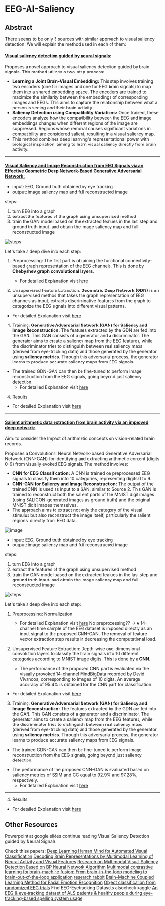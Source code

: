 # EEG-AI-Saliency


## Abstract





There seems to be only 3 sources with similar approach to visual saliency detection. We will explain the method used in each of them:

#### [Visual saliency detection guided by neural signals:](https://www.google.com/url?sa=t&source=web&rct=j&opi=89978449&url=https://ieeexplore.ieee.org/document/9320159&ved=2ahUKEwig94aDu-yHAxX0TKQEHTeMAf0QFnoECBMQAQ&usg=AOvVaw3ztGyfYLu_r6N34G0MAfA4)

Proposes a novel approach to visual saliency detection guided by brain signals. This method utilizes a two-step process:
* **Learning a Joint Brain-Visual Embedding:** This step involves training two encoders (one for images and one for EEG brain signals) to map them into a shared embedding space. The encoders are trained to maximize the similarity between the embeddings of corresponding images and EEGs. This aims to capture the relationship between what a person is seeing and their brain activity.  
* **Saliency Detection using Compatibility Variations:** Once trained, these encoders analyze how the compatibility between the EEG and image embeddings changes when different regions of the image are suppressed. Regions whose removal causes significant variations in compatibility are considered salient, resulting in a visual saliency map.
* This method combines deep learning's representational power with biological inspiration, aiming to learn visual saliency directly from brain activity.

------------------------------------------------------------
#### [Visual Saliency and Image Reconstruction from EEG Signals via an Effective Geometric Deep Network-Based Generative Adversarial Network:](https://www.google.com/url?sa=t&source=web&rct=j&opi=89978449&url=https://ieeexplore.ieee.org/document/9320159&ved=2ahUKEwig94aDu-yHAxX0TKQEHTeMAf0QFnoECBMQAQ&usg=AOvVaw3ztGyfYLu_r6N34G0MAfA4)

- input: EEG, Ground truth obtained by eye tracking
- output: image saliency map and full reconstructed image

steps:
1. turn EEG into a graph
2. extract the features of the graph using unsupervised method
3. train the GAN model based on the extracted featues in the last step and ground truth input. and obtain the image saliency map and full reconstructed image

![steps](https://github.com/user-attachments/assets/5aba1387-f8f6-43e5-943f-eed0f37e522f)

Let's take a deep dive into each step:

1. Preprocessing: The first part is obtaining the functional connectivity-based graph representation of the EEG channels. This is done by **Chebyshev graph convolutional layers**.
   - For detailed Explanation visit [here](https://github.com/ab-mahdi/EEG-AI-Salience/edit/main/isual%20saliency%20detection%20via%20learning%20a%20a%20shared%20brain-visual%20representation.md) 


2. Unsupervised Feature Extraction: **Geometric Deep Network (GDN)** is an unsupervised method that takes the graph representation of EEG channels as input, extracts discriminative features from the graph to categorize the EEG signals into different visual patterns.
  - For detailed Explanation visit [here](https://github.com/ab-mahdi/EEG-AI-Salience/edit/main/isual%20saliency%20detection%20via%20learning%20a%20a%20shared%20brain-visual%20representation.md) 

4. Training: **Generative Adversarial Network (GAN) for Saliency and Image Reconstruction:** The features extracted by the GDN are fed into the GAN. This GAN consists of a generator and a discriminator. The generator aims to create a saliency map from the EEG features, while the discriminator tries to distinguish between real saliency maps (derived from eye-tracking data) and those generated by the generator using **saliency metrics**. Through this adversarial process, the generator learns to produce accurate saliency maps from EEG signals.
* The trained GDN-GAN can then be fine-tuned to perform image reconstruction from the EEG signals, going beyond just saliency detection.
  - For detailed Explanation visit [here](https://github.com/ab-mahdi/EEG-AI-Salience/edit/main/isual%20saliency%20detection%20via%20learning%20a%20a%20shared%20brain-visual%20representation.md)

4. Results:
  - For detailed Explanation visit [here](https://github.com/ab-mahdi/EEG-AI-Salience/edit/main/isual%20saliency%20detection%20via%20learning%20a%20a%20shared%20brain-visual%20representation.md) 

-----------------------------------


#### [Salient arithmetic data extraction from brain activity via an improved deep network:](https://www.google.com/url?sa=t&source=web&rct=j&opi=89978449&url=https://ieeexplore.ieee.org/document/9320159&ved=2ahUKEwig94aDu-yHAxX0TKQEHTeMAf0QFnoECBMQAQ&usg=AOvVaw3ztGyfYLu_r6N34G0MAfA4)

Aim: to consider the Impact of arithmetic concepts on vision-related brain records.

Proposes a Convolutional Neural Network-based Generative Adversarial Network (CNN-GAN) for identifying and extracting arithmetic content (digits 0-9) from visually evoked EEG signals. The method involves:
* **CNN for EEG Classification:**  A CNN is trained on preprocessed EEG signals to classify them into 10 categories, representing digits 0 to 9. 
* **CNN-GAN for Saliency and Image Reconstruction:** The output of the trained CNN is used as input to a GAN, similar to Source 2. This GAN is trained to reconstruct both the salient parts of the MNIST digit images (using SALICON-generated images as ground truth) and the original MNIST digit images themselves. 
* The approach aims to extract not only the category of the visual stimulus but also reconstruct the image itself, particularly the salient regions, directly from EEG data. 

![image](https://github.com/user-attachments/assets/e049051b-4b7b-4c2d-bccd-863e318548b4)


- input: EEG, Ground truth obtained by eye tracking
- output: image saliency map and full reconstructed image

steps:
1. turn EEG into a graph
2. extract the features of the graph using unsupervised method
3. train the GAN model based on the extracted featues in the last step and ground truth input. and obtain the image saliency map and full reconstructed image

![steps](https://github.com/user-attachments/assets/5aba1387-f8f6-43e5-943f-eed0f37e522f)

Let's take a deep dive into each step:

1. Preprocessing: Normalization
   - For detailed Explanation visit [here](https://github.com/ab-mahdi/EEG-Notebook/tree/main) 
No preprocessing?? -> A 14-channel time sample of the EEG dataset is imposed directly as an input signal to the proposed CNN-GAN. The removal of feature vector extraction step results in decreasing the computational load.

2. Unsupervised Feature Extraction: Depth-wise one-dimensional convolution layers to classify the brain signals into 10 different categories according to MNIST image digits. This is done by a **CNN**.
   - The performance of the proposed CNN part is evaluated via the visually provoked 14-channel MindBigData recorded by David Vivancos, corresponding to images of 10 digits. An average accuracy of 95.4% is obtained for the CNN part for classification. 
  - For detailed Explanation visit [here](https://github.com/ab-mahdi/EEG-Notebook/tree/main) 

3. Training: **Generative Adversarial Network (GAN) for Saliency and Image Reconstruction:** The features extracted by the GDN are fed into the GAN. This GAN consists of a generator and a discriminator. The generator aims to create a saliency map from the EEG features, while the discriminator tries to distinguish between real saliency maps (derived from eye-tracking data) and those generated by the generator using **saliency metrics**. Through this adversarial process, the generator learns to produce accurate saliency maps from EEG signals.
* The trained GDN-GAN can then be fine-tuned to perform image reconstruction from the EEG signals, going beyond just saliency detection.
- The performance of the proposed CNN-GAN is evaluated based on saliency metrics of SSIM and CC equal to 92.9% and 97.28%, respectively.
  - For detailed Explanation visit [here](https://github.com/ab-mahdi/EEG-Notebook/tree/main)
-------------------------

4. Results:
  - For detailed Explanation visit [here](https://github.com/ab-mahdi/EEG-Notebook/tree/main) 


## Other Resources

Powerpoint at google slides
continue reading Visual Saliency Detection guided by Neural Signals

Check thise papers:
[Deep Learning Human Mind for Automated Visual Classification](https://arxiv.org/pdf/1609.00344)
[Decoding Brain Representations by Multimodal Learning of Neural Activity and Visual Features](https://arxiv.org/pdf/1810.10974)
[Research on Multimodal Visual Saliency Detection Based on BP Neural Network Algorithm](https://ieeexplore.ieee.org/document/10236637)
[Multimodal contrastive learning for brain–machine fusion: From brain-in-the-loop modeling to brain-out-of-the-loop application](https://www.sciencedirect.com/science/article/abs/pii/S1566253524002252?via%3Dihub)
[research rabbit](https://www.researchrabbit.ai/)
[Brain-Machine Coupled Learning Method for Facial Emotion Recognition](https://ieeexplore.ieee.org/document/10073607)
[Object classification from randomized EEG trials](https://ieeexplore.ieee.org/document/9578178)
Find EEG-Eyetracking Datasets alsocheck kaggle
[An EEG & eye-tracking dataset of ALS patients & healthy people during eye-tracking-based spelling system usage](https://www.nature.com/articles/s41597-024-03501-y)
